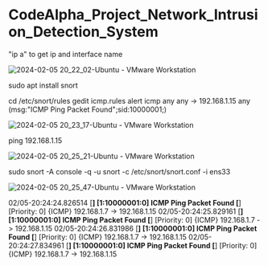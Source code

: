 # CodeAlpha_Project_Network_Intrusion_Detection_System
"ip a" to get ip and interface name

![2024-02-05 20_22_02-Ubuntu - VMware Workstation](https://github.com/AshikAhmed007/CodeAlpha_Project_Network_Intrusion_Detection_System/assets/44695318/0c0fe225-1dac-4e5c-a50e-d6c35e58636f)

sudo apt install snort

cd  /etc/snort/rules
gedit icmp.rules
alert icmp any any -> 192.168.1.15 any (msg:"ICMP Ping Packet Found";sid:10000001;)

![2024-02-05 20_23_17-Ubuntu - VMware Workstation](https://github.com/AshikAhmed007/CodeAlpha_Project_Network_Intrusion_Detection_System/assets/44695318/0c9ac897-1fe2-484e-b10e-58dbee9a8f80)

ping 192.168.1.15

![2024-02-05 20_25_21-Ubuntu - VMware Workstation](https://github.com/AshikAhmed007/CodeAlpha_Project_Network_Intrusion_Detection_System/assets/44695318/7d9804d4-d5ef-42b0-9b45-11323a6cd271)

sudo snort -A console -q -u snort -c /etc/snort/snort.conf -i ens33

![2024-02-05 20_25_47-Ubuntu - VMware Workstation](https://github.com/AshikAhmed007/CodeAlpha_Project_Network_Intrusion_Detection_System/assets/44695318/ca79c8a1-f6e4-468f-9174-603d82ad8ff2)

02/05-20:24:24.826514  [**] [1:10000001:0] ICMP Ping Packet Found [**] [Priority: 0] {ICMP} 192.168.1.7 -> 192.168.1.15
02/05-20:24:25.829161  [**] [1:10000001:0] ICMP Ping Packet Found [**] [Priority: 0] {ICMP} 192.168.1.7 -> 192.168.1.15
02/05-20:24:26.831986  [**] [1:10000001:0] ICMP Ping Packet Found [**] [Priority: 0] {ICMP} 192.168.1.7 -> 192.168.1.15
02/05-20:24:27.834961  [**] [1:10000001:0] ICMP Ping Packet Found [**] [Priority: 0] {ICMP} 192.168.1.7 -> 192.168.1.15

